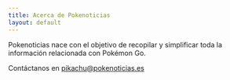 ```yaml
---
title: Acerca de Pokenoticias
layout: default
---
```


Pokenoticias nace con el objetivo de recopilar y simplificar toda la información relacionada con Pokémon Go.

Contáctanos en pikachu@pokenoticias.es